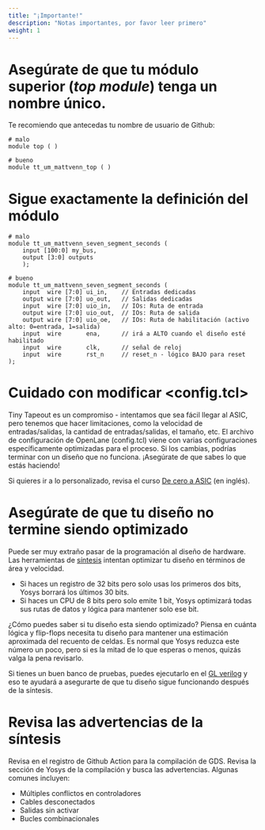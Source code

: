 ```yaml
---
title: "¡Importante!"
description: "Notas importantes, por favor leer primero"
weight: 1
---
```


# Asegúrate de que tu módulo superior (*top module*) tenga un nombre único.

Te recomiendo que antecedas tu nombre de usuario de Github:

    # malo
    module top ( )

    # bueno
    module tt_um_mattvenn_top ( )

# Sigue exactamente la definición del módulo

    # malo
    module tt_um_mattvenn_seven_segment_seconds (
        input [100:0] my_bus,
        output [3:0] outputs
        );

    # bueno
    module tt_um_mattvenn_seven_segment_seconds (
        input  wire [7:0] ui_in,    // Entradas dedicadas
        output wire [7:0] uo_out,   // Salidas dedicadas
        input  wire [7:0] uio_in,   // IOs: Ruta de entrada
        output wire [7:0] uio_out,  // IOs: Ruta de salida
        output wire [7:0] uio_oe,   // IOs: Ruta de habilitación (activo alto: 0=entrada, 1=salida)
        input  wire       ena,      // irá a ALTO cuando el diseño esté habilitado
        input  wire       clk,      // señal de reloj
        input  wire       rst_n     // reset_n - lógico BAJO para reset
    );

# Cuidado con modificar \<config.tcl\>

Tiny Tapeout es un compromiso - intentamos que sea fácil llegar al ASIC, pero tenemos que hacer limitaciones, como la velocidad de entradas/salidas, la cantidad de entradas/salidas, el tamaño, etc. El archivo de configuración de OpenLane (config.tcl) viene con varias configuraciones específicamente optimizadas para el proceso. Si los cambias, podrías terminar con un diseño que no funciona. ¡Asegúrate de que sabes lo que estás haciendo!

Si quieres ir a lo personalizado, revisa el curso [De cero a ASIC](https://zerotoasiccourse.com) (en inglés).

# Asegúrate de que tu diseño no termine siendo optimizado

Puede ser muy extraño pasar de la programación al diseño de hardware. Las herramientas de [síntesis](https://www.zerotoasiccourse.com/terminology/synthesis/) intentan optimizar tu diseño en términos de área y velocidad.

* Si haces un registro de 32 bits pero solo usas los primeros dos bits, Yosys borrará los últimos 30 bits.
* Si haces un CPU de 8 bits pero solo emite 1 bit, Yosys optimizará todas sus rutas de datos y lógica para mantener solo ese bit.

¿Cómo puedes saber si tu diseño esta siendo optimizado? Piensa en cuánta lógica y flip-flops necesita tu diseño para mantener una estimación aproximada del recuento de celdas. Es normal que Yosys reduzca este número un poco, pero si es la mitad de lo que esperas o menos, quizás valga la pena revisarlo.

Si tienes un buen banco de pruebas, puedes ejecutarlo en el [GL verilog](/hdl/fpga_vs_asic/#testing) y eso te ayudará a asegurarte de que tu diseño sigue funcionando después de la síntesis.

# Revisa las advertencias de la síntesis

Revisa en el registro de Github Action para la compilación de GDS. Revisa la sección de Yosys de la compilación y busca las advertencias. Algunas comunes incluyen:

* Múltiples conflictos en controladores
* Cables desconectados
* Salidas sin activar
* Bucles combinacionales

